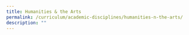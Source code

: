 ```yaml
---
title: Humanities & the Arts
permalink: /curriculum/academic-disciplines/humanities-n-the-arts/
description: ""
---
```

